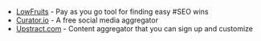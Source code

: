 - [LowFruits](https://lowfruits.io/) - Pay as you go tool for finding easy #SEO wins
- [Curator.io](https://curator.io/) - A free social media aggregator
- [Upstract.com](https://upstract.com/) - Content aggregator that you can sign up and customize